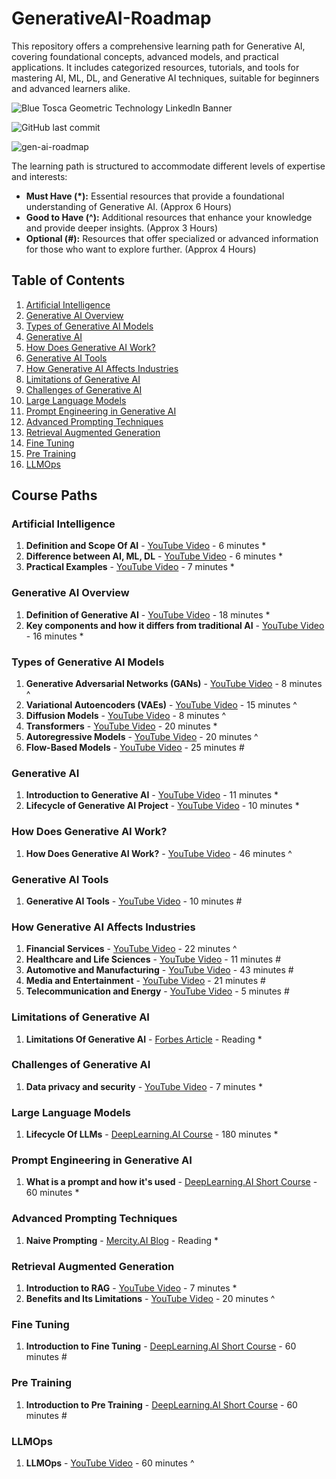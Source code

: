 # GenerativeAI-Roadmap
This repository offers a comprehensive learning path for Generative AI, covering foundational concepts, advanced models, and practical applications. It includes categorized resources, tutorials, and tools for mastering AI, ML, DL, and Generative AI techniques, suitable for beginners and advanced learners alike.


![Blue Tosca Geometric Technology Linkedln Banner](https://user-images.githubusercontent.com/114144676/193326726-910371d6-7004-45f6-9564-146fec069729.png)


![GitHub last commit](https://img.shields.io/github/last-commit/story-of-data/GenerativeAI-Roadmap)

![gen-ai-roadmap](https://github.com/user-attachments/assets/27cfa452-f46f-4f40-af0c-0b23a21f3a90)


The learning path is structured to accommodate different levels of expertise and interests:
- **Must Have (\*):** Essential resources that provide a foundational understanding of Generative AI. (Approx 6 Hours)
- **Good to Have (\^):** Additional resources that enhance your knowledge and provide deeper insights. (Approx 3 Hours)
- **Optional (\#):** Resources that offer specialized or advanced information for those who want to explore further. (Approx 4 Hours)

## Table of Contents

1. [Artificial Intelligence](#artificial-intelligence)
2. [Generative AI Overview](#generative-ai-overview)
3. [Types of Generative AI Models](#types-of-generative-ai-models)
4. [Generative AI](#generative-ai)
5. [How Does Generative AI Work?](#how-does-generative-ai-work)
6. [Generative AI Tools](#generative-ai-tools)
7. [How Generative AI Affects Industries](#how-generative-ai-affects-industries)
8. [Limitations of Generative AI](#limitations-of-generative-ai)
9. [Challenges of Generative AI](#challenges-of-generative-ai)
10. [Large Language Models](#large-language-models)
11. [Prompt Engineering in Generative AI](#prompt-engineering-in-generative-ai)
12. [Advanced Prompting Techniques](#advanced-prompting-techniques)
13. [Retrieval Augmented Generation](#retrieval-augmented-generation)
14. [Fine Tuning](#fine-tuning)
15. [Pre Training](#pre-training)
16. [LLMOps](#llmops)

## Course Paths

### Artificial Intelligence

1. **Definition and Scope Of AI** - [YouTube Video](https://www.youtube.com/watch?v=ad79nYk2keg) - 6 minutes \*
2. **Difference between AI, ML, DL** - [YouTube Video](https://www.youtube.com/watch?v=vNc2z2u_nh0) - 6 minutes \*
3. **Practical Examples** - [YouTube Video](https://www.youtube.com/watch?v=P2zdHfVj78Y) - 7 minutes \*

### Generative AI Overview

1. **Definition of Generative AI** - [YouTube Video](https://www.youtube.com/watch?v=2IK3DFHRFfw) - 18 minutes \*
2. **Key components and how it differs from traditional AI** - [YouTube Video](https://www.youtube.com/watch?v=X7Zd4VyUgL0) - 16 minutes \*

### Types of Generative AI Models

1. **Generative Adversarial Networks (GANs)** - [YouTube Video](https://www.youtube.com/watch?v=MZmNxvLDdV0) - 8 minutes \^
2. **Variational Autoencoders (VAEs)** - [YouTube Video](https://www.youtube.com/watch?v=9zKuYvjFFS8) - 15 minutes \^
3. **Diffusion Models** - [YouTube Video](https://www.youtube.com/watch?v=yTAMrHVG1ew) - 8 minutes \^
4. **Transformers** - [YouTube Video](https://www.youtube.com/watch?v=_UVfwBqcnbM&t=38s) - 20 minutes \*
5. **Autoregressive Models** - [YouTube Video](https://www.youtube.com/watch?v=zc5NTeJbk-k&t=870s) - 20 minutes \^
6. **Flow-Based Models** - [YouTube Video](https://www.youtube.com/watch?v=RPkf516rXgw) - 25 minutes \#

### Generative AI

1. **Introduction to Generative AI** - [YouTube Video](https://www.youtube.com/watch?v=iXCqIpDZ_IY) - 11 minutes \*
2. **Lifecycle of Generative AI Project** - [YouTube Video](https://www.youtube.com/watch?v=Gj7PmRNe91k) - 10 minutes \*

### How Does Generative AI Work?

1. **How Does Generative AI Work?** - [YouTube Video](https://www.youtube.com/watch?v=_6R7Ym6Vy_I) - 46 minutes \^

### Generative AI Tools

1. **Generative AI Tools** - [YouTube Video](https://www.youtube.com/watch?v=gMa_QHSAxOY) - 10 minutes \#

### How Generative AI Affects Industries

1. **Financial Services** - [YouTube Video](https://www.youtube.com/watch?v=5Qqn4OSuK_M) - 22 minutes \^
2. **Healthcare and Life Sciences** - [YouTube Video](https://www.youtube.com/watch?v=3OGpbWLQQbo) - 11 minutes \#
3. **Automotive and Manufacturing** - [YouTube Video](https://www.youtube.com/watch?v=_4vowTFAAfo) - 43 minutes \#
4. **Media and Entertainment** - [YouTube Video](https://www.youtube.com/watch?v=bvXgJKqpnSk) - 21 minutes \#
5. **Telecommunication and Energy** - [YouTube Video](https://www.youtube.com/watch?v=QmmTJ9ZeiCc) - 5 minutes \#

### Limitations of Generative AI

1. **Limitations Of Generative AI** - [Forbes Article](https://www.forbes.com/councils/forbestechcouncil/2024/05/09/understanding-the-limitations-of-generative-ai/#:~:text=Despite%20their%20impressive%20output%20capabilities,decision%2Dmaking%20or%20ethical%20dilemmas.) - Reading \*

### Challenges of Generative AI

1. **Data privacy and security** - [YouTube Video](https://www.youtube.com/watch?v=VqFqWIqOB1g) - 7 minutes \*

### Large Language Models

1. **Lifecycle Of LLMs** - [DeepLearning.AI Course](https://www.deeplearning.ai/courses/generative-ai-for-everyone/) - 180 minutes \*

### Prompt Engineering in Generative AI

1. **What is a prompt and how it's used** - [DeepLearning.AI Short Course](https://www.deeplearning.ai/short-courses/chatgpt-prompt-engineering-for-developers/) - 60 minutes \*

### Advanced Prompting Techniques

1. **Naive Prompting** - [Mercity.AI Blog](https://www.mercity.ai/blog-post/advanced-prompt-engineering-techniques) - Reading \*

### Retrieval Augmented Generation

1. **Introduction to RAG** - [YouTube Video](https://www.youtube.com/watch?v=T-D1OfcDW1M&t=18s) - 7 minutes \*
2. **Benefits and Its Limitations** - [YouTube Video](https://www.youtube.com/watch?v=TRjq7t2Ms5I) - 20 minutes \^

### Fine Tuning

1. **Introduction to Fine Tuning** - [DeepLearning.AI Short Course](https://www.deeplearning.ai/short-courses/finetuning-large-language-models/) - 60 minutes \#

### Pre Training

1. **Introduction to Pre Training** - [DeepLearning.AI Short Course](https://www.deeplearning.ai/short-courses/pretraining-llms/) - 60 minutes \#

### LLMOps

1. **LLMOps** - [YouTube Video](https://www.youtube.com/watch?v=rdShYiURnmM) - 60 minutes \^



